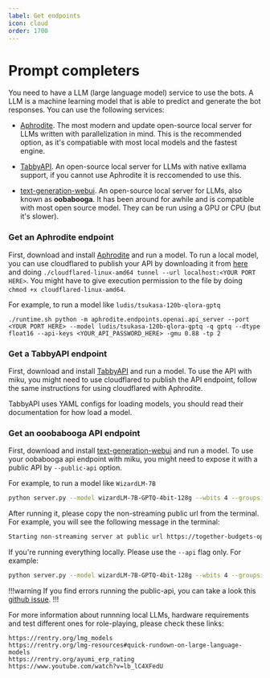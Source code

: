 ```yaml
---
label: Get endpoints
icon: cloud
order: 1700
---
```


# Prompt completers

You need to have a LLM (large language model) service to use the bots. A LLM is a machine learning model that is able to predict and generate the bot responses. You can use the following services:

- [Aphrodite](https://github.com/PygmalionAI/aphrodite-engine). The most modern and update open-source local server for LLMs written with parallelization in mind. This is the recommended option, as it's compatiable with most local models and the fastest engine.

- [TabbyAPI](https://github.com/theroyallab/tabbyAPI). An open-source local server for LLMs with native exllama support, if you cannot use Aphrodite it is reccomended to use this.

- [text-generation-webui](https://github.com/oobabooga/text-generation-webui). An open-source local server for LLMs, also known as **oobabooga**. It has been around for awhile and is compatible with most open source model. They can be run using a GPU or CPU (but it's slower).

### Get an Aphrodite endpoint

First, download and install [Aphrodite](https://github.com/PygmalionAI/aphrodite-engine) and run a model.
To run a local model, you can use cloudflared to publish your API by downloading it from [here](https://github.com/cloudflare/cloudflared/releases/latest/download/cloudflared-linux-amd64) and doing `./cloudflared-linux-amd64 tunnel --url localhost:<YOUR PORT HERE>`. You might have to give execution permission to the file by doing `chmod +x cloudflared-linux-amd64`.

For example, to run a model like `ludis/tsukasa-120b-qlora-gptq`

```
./runtime.sh python -m aphrodite.endpoints.openai.api_server --port <YOUR PORT HERE> --model ludis/tsukasa-120b-qlora-gptq -q gptq --dtype float16 --api-keys <YOUR_API_PASSWORD_HERE> -gmu 0.88 -tp 2
```

### Get a TabbyAPI endpoint

First, download and install [TabbyAPI](https://github.com/theroyallab/tabbyAPI) and run a model.
To use the API with miku, you might need to use cloudflared to publish the API endpoint, follow the same instructions for using cloudflared with Aphrodite.

TabbyAPI uses YAML configs for loading models, you should read their documentation for how load a model.

### Get an ooobabooga API endpoint

First, download and install [text-generation-webui](https://github.com/oobabooga/text-generation-webui) and run a model.
To use your oobabooga api endpoint with miku, you might need to expose it with a public API by `--public-api` option.

For example, to run a model like `WizardLM-7B`

```bash
python server.py --model wizardLM-7B-GPTQ-4bit-128g --wbits 4 --groupsize 128 --public-api
```

After running it, please copy the non-streaming public url from the terminal. For example, you will see the following message in the terminal:

```bash
Starting non-streaming server at public url https://together-budgets-optimize-distributor.trycloudflare.com/api
```

If you're running everything locally. Please use the `--api` flag only. For example:

```bash
python server.py --model wizardLM-7B-GPTQ-4bit-128g --wbits 4 --groupsize 128 --api
```

!!!warning
If you find errors running the public-api, you can take a look this [github issue](https://github.com/oobabooga/text-generation-webui/issues/1524).
!!!

For more information about runnning local LLMs, hardware requirements and test different ones for role-playing, please check these links:

```
https://rentry.org/lmg_models
https://rentry.org/lmg-resources#quick-rundown-on-large-language-models
https://rentry.org/ayumi_erp_rating
https://www.youtube.com/watch?v=lb_lC4XFedU
```
